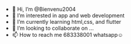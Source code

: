 - 👋 Hi, I’m @Bienvenu2004
- 👀 I’m interested in app and web development
- 🌱 I’m currently learning html,css, and flutter
- 💞️ I’m looking to collaborate on ...
- 📫 How to reach me 683338001 whatsapp☺️

<!---
Bienvenu2004/Bienvenu2004 is a ✨ special ✨ repository because its `README.md` (this file) appears on your GitHub profile.
You can click the Preview link to take a look at your changes.
--->

